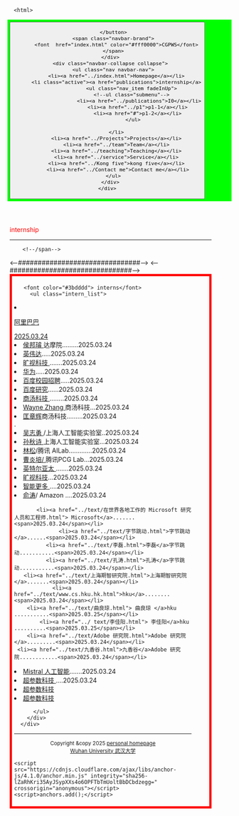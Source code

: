  
<html lang="en-US">
  <head>
    <meta charset="UTF-8">
    <meta http-equiv="X-UA-Compatible" content="IE=edge">
    <meta name="viewport" content="width=device-width, initial-scale=1">

<!-- Begin Jekyll SEO tag v2.8.0 -->
<title>CGPWB</title>
<meta name="generator" content="Jekyll v3.10.0" />
<meta property="og:title" content="周忠红" />
<meta property="og:locale" content="en_US" />
<link rel="canonical" href="https://zhouzh0201.github.io/Publications/" />
<meta property="og:url" content="https://zhouzh0201.github.io/publications/" />
<meta property="og:site_name" content="周忠红" />
<meta property="og:type" content="website" />
<meta name="twitter:card" content="summary" />
<meta property="twitter:title" content="周忠红" />
<script type="application/ld+json">
{"@context":"https://schema.org","@type":"WebPage","headline":"周忠红","url":"https://zhouzh0201.github.io/servicepublications/"}</script>
<!-- End Jekyll SEO tag -->
  
<link rel="stylesheet" href="/assets/css/style.css?v=cb078cd31b6a9f93153a5f014c609cf275a46a03">
    <!--link rel="stylesheet" href="/assets/css/style.css?v=f89006dae06f22051e431643f1a8c588dd220829"-->
    <!-- start custom head snippets, customize with your own _includes/head-custom.html file -->

<!-- Setup Google Analytics -->



<!-- You can set your favicon here -->
<!-- link rel="shortcut icon" type="image/x-icon" href="/favicon.ico" -->

<!-- end custom head snippets -->

  </head>
  <body>
    <div class="container-lg px-3 my-5 markdown-body">
      
      
      <html>
 <head>
  <meta charset="utf-8" />
  <meta name="author" content="persinal homepage" />
  <meta name="viewport" content="width=device-width, initial-scale=1.0" />
   <meta name="google-site-verification" content="4aUJl2I7hcddtjYkcxpnrotZMt3zwgFPboCdEiZsUc0" />
    <!--***************-->
  <link href="https://apps.bdimg.com/libs/bootstrap/3.3.4/css/bootstrap.min.css" rel="stylesheet" />
 <title>zhouzhonghong - Wuhan University</title>
  
  <link href="../css/bootstrap.css " rel="stylesheet" />
   <link href="../css/xin.css" rel="stylesheet" />

 



 
</head>
 
<body>
 
 <!-- ******HEADER****** -->


   <title>interns</title>

  

<!--/head-->

 <!--title>二级菜单</title-->
<!--style>
  nav{
    background-color:#333;
  }
  nav ul{
    list-style type:none;
    margin:0
    padding:0
  }
  nav ul a{
    display:black;
    padding: 10px 20px;
    text-decoration:none;
    color:white;
    }
    nav ul li hover>a{
      backgeound-color:#555;
    }
    nav ul li ul{
      display:none;
    }
    nav ul li haver>ul{
      display:block;
    }
   </style-->
  
<body>
  <nav class="navbar navbar-inverse navbar-fixed-top">
   <nav style="background-color:#00ff00;hieght:80px;">
    <div class="container">
      <div class="navbar-header">
        <button type="button" class="navbar-toggle" data-toggle="collapse" data-target=".navbar-collapse">
          <span class="icon-bar"></span>
          <span class="icon-bar"></span>
          <span class="icon-bar"></span>

        </button>
        <span class="navbar-brand">
          <font  href="index.html" color="#fff0000">CGPWS</font>
        </span>
      </div>
      <div class="navbar-collapse collapse">
        <ul class="nav navbar-nav">
          <li><a href="../index.html">Homepage</a></li>
          <li class="active"><a href="publications">internship</a>
                    <ul class="nav_item fadeInUp">
                    <!--ul class="submenu"-->
                         <li><a href="../publications">I0</a></li>
                        <li><a href="../p1">p1-1</a></li>
                        <li><a href="#">p1-2</a></li>
                     </ul>
       
          </li>
          <li><a href="../Projects">Projects</a></li>
          <li><a href="../team">Team</a></li>
          <li><a href="../teaching">Teaching</a></li>
          <li><a href="../service">Service</a></li>
          <li><a href="../Kong five">kong five</a></li>
           <li><a href="../Contact me">Contact me</a></li>
        </ul>
      </div>
    </div>
  </nav>
 </nav>
 </body>
 
<style>
      #mybox{
	   border: 5px solid red; 
      }

	.container{
		width:90%;
		 
		padding:5px;
	}
</style>

 
  <div class="container" style="margin-top: 50px;">
        <span class="navbar-brand">
          <font color="#ff0000">internship</font>
        </span>
   
  <hr>
        <!--span class="navbar-brand"-->
         
        <!--/span-->

<body>
	<style type="text/css">
		body {font-sixe:11pt}
		p.riqi{text-align:right}
	        </style>
<script>_showDynClickBatch(['dynclicks_u7_52021'],[52021],"wbnews", 1852176512)</script>	
	<--###############################-->
	<style>
      .intern_list*{
	margin:0;
	padding:0;
	list_style:none;
	text_decoration:none;
	}
       .intern_list li{
        float:left;
	padding_left:20px;
        width:300px;
	height:20px;
        overflow:hidden;
	}
      .intern_list li a {
       width:200px;
        float:left;
	}
       .intern_list li a:hover {
       text_decoration:none;
       color:#00ffff;
       }
        .intern_list li span {
	 float:right;
         width:70px;
	 color:#00ffff;
        } 
	</style>
         <--###############################-->
<div id="mybox">
	<div class="container">
        
       <font color="#3bdddd"> interns</font>       
         <ul class="intern_list"> 
<li><a href="../text/阿里巴巴集团官方网站.html"><p>阿里巴巴</p><span>2025.03.24</span></a></li>
     <li><a href="../text/侯邦璿，达摩院.html">侯邦璿 </a>达摩院.........<span>2025.03.24</span></li>  
<li><a  href="../text/NVIDIA英伟达/NVIDIA 学习和感知研究.html">英伟达</a>.....<span>2025.03.24</span></li>            
<li><a href="../text/MEGVII旷视科技-让物理世界更美好.html">旷视科技 </a>.......<span>2025.03.24</span></li>
                <li><a href="../text/关于华为 - 华为.html">华为</a>.....<span>2025.03.24</span></li>
                   <li><a href="../text/百度校园招聘.html">百度校园招聘</a>.....<span>2025.03.24</span></li>
                     <li><a href="../text/百度研究.html"> 百度研究</a>......<span>2025.03.24</span></li>
        <li><a href="../text/Artificial Intelligence (AI) Software Provider _ SenseTime.html ">商汤科技 </a>........<span>2025.03.24</span></li> 
        <li><a href="../text/Wayne Zhang - 商汤科技 - 人工智能 （AI） _ 深度学习 （DL）.html">Wayne Zhang </a>商汤科技...<span>2025.03.24</span></li>
    <li><a href="../text/匡章辉's 主页.html"> 匡章辉</a>商汤科技.........<span>2025.03.24</span></li>. 
    <li><a href="../text/Zhiyong Wu （吴志勇） - 主页.html">吴志勇 </a>/上海人工智能实验室..<span>2025.03.24</span></li>
<li><a href="../text/孙秋诗 - 主页.mhtml">孙秋诗 </a>上海人工智能实验室...<span>2025.03.24</span></li>
        <li><a href="../text/林松.html">林松</a>/腾讯 AILab.............<span>2025.03.24</span></li>
<li><a href="../text/Yanpei Cao (曹炎培).html">曹炎培/ </a>腾讯PCG Lab...<span>2025.03.24</span></li>
 <li><a href="../text/AI Frameworks & Tools.html">英特尔亚太 </a>.......<span>2025.03.24</span></li>
<li><a href="../text/MEGVII旷视科技-让物理世界更美好.html"> 旷视科技</a>...<span>2025.03.24</span></li>
	  <li><a href="../text/SmartMore 智能更多.html">智能更多 </a>....<span>2025.03.24</span></li>     
   <li><a href="../text/俞涛 - Amazon Science.html">俞涛</a>/ Amazon ....<span>2025.03.24</span></li>
													      
		   <li><a href="../text/在世界各地工作的 Microsoft 研究人员和工程师.html"> Microsoft</a>.......<span>2025.03.24</span></li>
                  <li><a href="../text/字节跳动.html">字节跳动 </a>......<span>2025.03.24</span></li>
              <li><a href="../text/李磊.html">李磊</a>字节跳动...........<span>2025.03.24</span></li>
              <li><a href="../text/孔涛.html">孔涛</a>字节跳动...........<span>2025.03.24</span></li>
       <li><a href="../text/上海期智研究院.html">上海期智研究院</a>.......<span>2025.03.24</span></li>
                <li><a href="../text/www.cs.hku.hk.html">hku</a>........<span>2025.03.24</span></li> 
	    <li><a href="../text/曲良琼.html"> 曲良琼 </a>hku ...........<span>2025.03.25</span></li>
            <li><a href="../ text/李佳阳.html"> 李佳阳</a>hku  ..........<span>2025.03.25</span></li>
        <li><a href="../text/Adobe 研究院.html">Adobe 研究院</a>.........<span>2025.03.24</span></li>
     <li><a href="../text/九香谷.html">九香谷</a>Adobe 研究院............<span>2025.03.24</span></li>
<li><a href="../text/Mistral 人工智能 _Frontier AI 尽在掌握.html">Mistral 人工智能</a>.......<span>2025.03.24</span></li>
 <li><a href="../text/超参数科技——打造有生命的AI.html">超参数科技 </a>....<span>2025.03.24</span></li>
       
  
  <li><a href="../text/超参数科技——打造有生命的AI.html">超参数科技 </a></li>
  <li><a href="../text/超参数科技——打造有生命的AI.html">超参数科技 </a></li>


 
          </ul>
        </div>     
      </div>
        
  </body>
 
 
 <hr> 
 
 
<div align="center">
      <small>Copyright &amp;copy 2025 <a href="https://zhouzh0201.github.io/"> personal homepage</a></small>
      <br />
      <small><a href="https://www.whu.edu.cn/">Wuhan University 武汉大学</a></small>
  </div>

 <div align="center">
 <script src="../js/jquery.js"></script>
<script src="../js/bootstrap.js "></script>
</div>
 
 <!--/body--><!--/html-->


      
    
    <script src="https://cdnjs.cloudflare.com/ajax/libs/anchor-js/4.1.0/anchor.min.js" integrity="sha256-lZaRhKri35AyJSypXXs4o6OPFTbTmUoltBbDCbdzegg=" crossorigin="anonymous"></script>
    <script>anchors.add();</script>
  <!--/body-->
 
